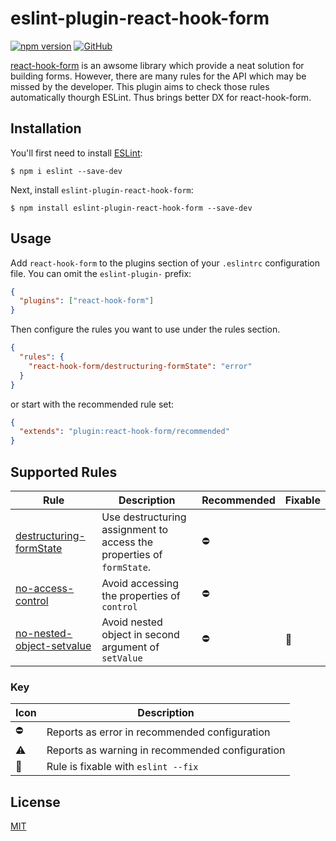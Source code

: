 # eslint-plugin-react-hook-form

[![npm version](https://img.shields.io/npm/v/eslint-plugin-react-hook-form?style=flat-square)](https://www.npmjs.com/package/eslint-plugin-react-hook-form)
[![GitHub](https://img.shields.io/github/license/andykao1213/eslint-plugin-react-hook-form?style=flat-square)](LICENSE)

[react-hook-form](https://github.com/react-hook-form/react-hook-form) is an awsome library which provide a neat solution for building forms. However, there are many rules for the API which may be missed by the developer. This plugin aims to check those rules automatically thourgh ESLint. Thus brings better DX for react-hook-form.

## Installation

You'll first need to install [ESLint](http://eslint.org):

```
$ npm i eslint --save-dev
```

Next, install `eslint-plugin-react-hook-form`:

```
$ npm install eslint-plugin-react-hook-form --save-dev
```

## Usage

Add `react-hook-form` to the plugins section of your `.eslintrc` configuration file. You can omit the `eslint-plugin-` prefix:

```json
{
  "plugins": ["react-hook-form"]
}
```

Then configure the rules you want to use under the rules section.

```json
{
  "rules": {
    "react-hook-form/destructuring-formState": "error"
  }
}
```

or start with the recommended rule set:

```json
{
  "extends": "plugin:react-hook-form/recommended"
}
```

## Supported Rules

| Rule                                                                 | Description                                                           | Recommended | Fixable |
| -------------------------------------------------------------------- | --------------------------------------------------------------------- | ----------- | ------- |
| [destructuring-formState](docs/rules/destructuring-formstate.md)     | Use destructuring assignment to access the properties of `formState`. | ⛔️         |         |
| [no-access-control](docs/rules/no-access-control.md)                 | Avoid accessing the properties of `control`                           | ⛔️         |         |
| [no-nested-object-setvalue](docs/rules/no-nested-object-setvalue.md) | Avoid nested object in second argument of `setValue`                  | ⛔️         | 🔧      |

### Key

| Icon | Description                                     |
| ---- | ----------------------------------------------- |
| ⛔️  | Reports as error in recommended configuration   |
| ⚠️   | Reports as warning in recommended configuration |
| 🔧   | Rule is fixable with `eslint --fix`             |

## License

[MIT](LICENSE)
